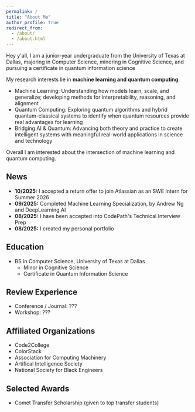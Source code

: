 ```yaml
---
permalink: /
title: "About Me"
author_profile: true
redirect_from: 
  - /about/
  - /about.html
---
```


Hey y'all, I am a junior-year undergraduate from the University of Texas at Dallas, majoring in Computer Science, minoring in Cognitive Science, and pursuing a certificate in quantum information science

My research interests lie in **machine learning and quantum computing**. 
* Machine Learning: Understanding how models learn, scale, and generalize; developing methods for interpretability, reasoning, and alignment
* Quantum Computing: Exploring quantum algorithms and hybrid quantum-classical systems to identify when quantum resources provide real advantages for learning
* Bridging AI & Quantum: Advancing both theory and practice to create intelligent systems with meaningful real-world applications in science and technology


Overall I am interested about the intersection of machine learning and quantum computing.

## News
* **10/2025:** I accepted a return offer to join Atlassian as an SWE Intern for Summer 2026
* **09/2025:** Completed Machine Learning Specialization, by Andrew Ng and DeepLearning.AI
* **08/2025:** I have been accepted into CodePath's Technical Interview Prep 
* **08/2025:** I created my personal portfolio

## Education
* BS in Computer Science, University of Texas at Dallas
  * Minor in Cognitive Science
  * Certificate in Quantum Information Science  

## Review Experience
* Conference / Journal: ???
* Workshop: ???

## Affiliated Organizations
* Code2College
* ColorStack
* Association for Computing Machinery
* Artifical Intelligence Society
* National Society for Black Engineers

## Selected Awards 
* Comet Transfer Scholarship (given to top transfer students)